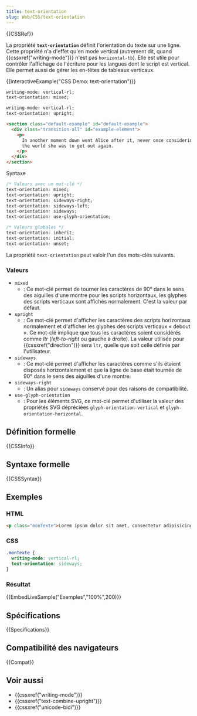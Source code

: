```yaml
---
title: text-orientation
slug: Web/CSS/text-orientation
---
```


{{CSSRef}}

La propriété **`text-orientation`** définit l'orientation du texte sur une ligne. Cette propriété n'a d'effet qu'en mode vertical (autrement dit, quand {{cssxref("writing-mode")}} n'est pas `horizontal-tb`). Elle est utile pour contrôler l'affichage de l'écriture pour les langues dont le script est vertical. Elle permet aussi de gérer les en-têtes de tableaux verticaux.

{{InteractiveExample("CSS Demo: text-orientation")}}

```css interactive-example-choice
writing-mode: vertical-rl;
text-orientation: mixed;
```

```css interactive-example-choice
writing-mode: vertical-rl;
text-orientation: upright;
```

```html interactive-example
<section class="default-example" id="default-example">
  <div class="transition-all" id="example-element">
    <p>
      In another moment down went Alice after it, never once considering how in
      the world she was to get out again.
    </p>
  </div>
</section>
```

Syntaxe

```css
/* Valeurs avec un mot-clé */
text-orientation: mixed;
text-orientation: upright;
text-orientation: sideways-right;
text-orientation: sideways-left;
text-orientation: sideways;
text-orientation: use-glyph-orientation;

/* Valeurs globales */
text-orientation: inherit;
text-orientation: initial;
text-orientation: unset;
```

La propriété `text-orientation` peut valoir l'un des mots-clés suivants.

### Valeurs

- `mixed`
  - : Ce mot-clé permet de tourner les caractères de 90° dans le sens des aiguilles d'une montre pour les scripts horizontaux, les glyphes des scripts verticaux sont affichés normalement. C'est la valeur par défaut.
- `upright`
  - : Ce mot-clé permet d'afficher les caractères des scripts horizontaux normalement et d'afficher les glyphes des scripts verticaux « debout ». Ce mot-clé implique que tous les caractères soient considérés comme _ltr_ (_left-to-right_ ou gauche à droite). La valeur utilisée pour {{cssxref("direction")}} sera `ltr`, quelle que soit celle définie par l'utilisateur.
- `sideways`
  - : Ce mot-clé permet d'afficher les caractères comme s'ils étaient disposés horizontalement et que la ligne de base était tournée de 90° dans le sens des aiguilles d'une montre.
- `sideways-right`
  - : Un alias pour `sideways` conservé pour des raisons de compatibilité.
- `use-glyph-orientation`
  - : Pour les éléments SVG, ce mot-clé permet d'utiliser la valeur des propriétés SVG dépréciées `glyph-orientation-vertical` et `glyph-orientation-horizontal`.

## Définition formelle

{{CSSInfo}}

## Syntaxe formelle

{{CSSSyntax}}

## Exemples

### HTML

```html
<p class="monTexte">Lorem ipsum dolor sit amet, consectetur adipisicing elit</p>
```

### CSS

```css
.monTexte {
  writing-mode: vertical-rl;
  text-orientation: sideways;
}
```

### Résultat

{{EmbedLiveSample("Exemples","100%",200)}}

## Spécifications

{{Specifications}}

## Compatibilité des navigateurs

{{Compat}}

## Voir aussi

- {{cssxref("writing-mode")}}
- {{cssxref("text-combine-upright")}}
- {{cssxref("unicode-bidi")}}
